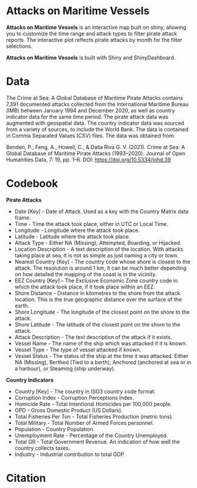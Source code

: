 # Attacks on Maritime Vessels

**Attacks on Maritime Vessels** is an interactive map built on shiny, allowing you to customize the time range and attack types to filter pirate attack reports. The interactive plot reflects pirate attacks by month for the filter selections. 

**Attacks on Maritime Vessels** is built with Shiny and ShinyDashboard. 

# Data

The Crime at Sea: A Global Database of Maritime Pirate Attacks contains  7,391 documented attacks collected from the International Maritime Bureau (IMB) between January 1994 and December 2020, as well as country indicator data for the same time period. The pirate attack data was augmented with geospatial data. The country indicator data was sourced from a variety of sources, to include the World Bank. The data is contained in Comma Separated Values (CSV) files. The data was obtained from: 

Benden, P., Feng, A., Howell, C., & Dalla Riva G. V. (2021). Crime at Sea: A Global Database of Maritime Pirate Attacks (1993–2020). Journal of Open Humanities Data, 7: 19, pp. 1–6. DOI: https://doi.org/10.5334/johd.39

# Codebook

**Pirate Attacks**
* Date [Key] - Date of Attack. Used as a key with the Country Matrix data frame.
* Time - Time the attack took place, either in UTC or Local Time.
* Longitude - Longitude where the attack took place.
* Latitude - Latitude where the attack took place.
* Attack Type - Either NA (Missing), Attempted, Boarding, or Hijacked.
* Location Description - A text description of the location. With attacks taking place at sea, it is not as simple as just naming a city or town.
* Nearest Country [Key] - The country code whose shore is closest to the attack. The resolution is around 1 km, it can be much better depending on how detailed the mapping of the coast is in the vicinity.
* EEZ Country [Key] - The Exclusive Economic Zone country code in which the attack took place, if it took place within an EEZ.
* Shore Distance - Distance in kilometres to the shore from the attack location. This is the true geographic distance over the surface of the earth.
* Shore Longitude - The longitude of the closest point on the shore to the attack.
* Shore Latitude - The latitude of the closest point on the shore to the attack.
* Attack Description - The text description of the attack if it exists.
* Vessel Name - The name of the ship which was attacked if it is known.
* Vessel Type - The type of vessel attacked if known.
* Vessel Status - The status of the ship at the time it was attacked. Either NA (Missing), Berthed (Tied to a berth), Anchored (anchored at sea or in a harbour), or Steaming (ship underway).

**Country Indicators** 
* Country [Key] - The country in ISO3 country code format.
* Corruption Index - Corruption Perceptions Index.
* Homicide Rate - Total Intentional Homicides per 100,000 people.
* GPD - Gross Domestic Product (US Dollars).
* Total Fisheries Per Ton - Total Fisheries Production (metric tons).
* Total Military - Total Number of Armed Forces personnel.
* Population - Country Population.
* Unemployment Rate - Percentage of the Country Unemployed.
* Total GR - Total Government Revenue. An indication of how well the country collects taxes.
* Industry - Industrial contribution to total GDP.

# Citation
